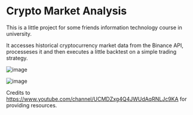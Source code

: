 # Crypto Market Analysis

This is a little project for some friends information technology course in university.

It accesses historical cryptocurrency market data from the Binance API, processeses it and then executes a little backtest on a simple trading strategy.



![image](https://user-images.githubusercontent.com/52599177/85919152-19136600-b869-11ea-9379-2baec616a2cd.png)

![image](https://user-images.githubusercontent.com/52599177/85919210-ae165f00-b869-11ea-80c3-8b53480aa05c.png)


Credits to https://www.youtube.com/channel/UCMDZxg4Q4JWUdAqRNLJc9KA for providing resources.
